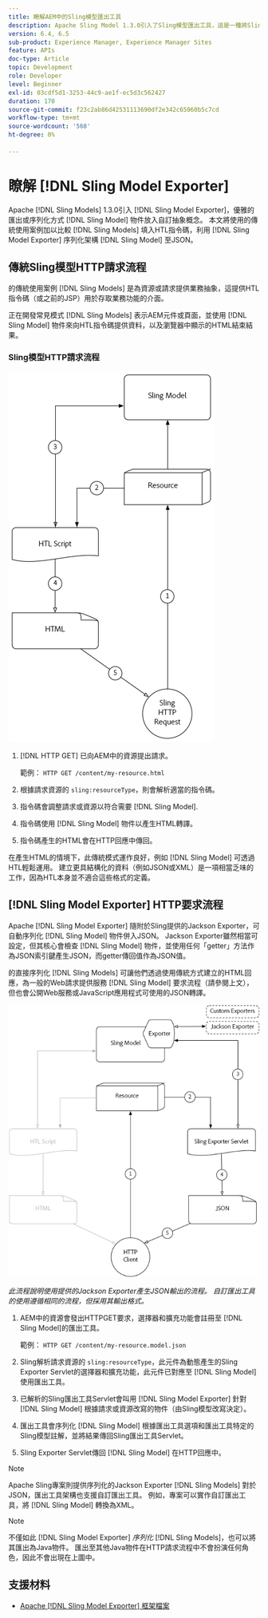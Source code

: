 ```yaml
---
title: 瞭解AEM中的Sling模型匯出工具
description: Apache Sling Model 1.3.0引入了Sling模型匯出工具，這是一種將Sling模型物件匯出或序列化為自訂抽象的簡潔方式。 本文會比較使用Sling模型填入HTL指令碼的傳統使用案例，利用Sling模型匯出工具框架將Sling模型序列化為JSON。
version: 6.4, 6.5
sub-product: Experience Manager, Experience Manager Sites
feature: APIs
doc-type: Article
topic: Development
role: Developer
level: Beginner
exl-id: 03cdf5d1-3253-44c9-ae1f-ec5d3c562427
duration: 170
source-git-commit: f23c2ab86d42531113690df2e342c65060b5c7cd
workflow-type: tm+mt
source-wordcount: '568'
ht-degree: 0%

---
```


# 瞭解 [!DNL Sling Model Exporter]

Apache [!DNL Sling Models] 1.3.0引入 [!DNL Sling Model Exporter]，優雅的匯出或序列化方式 [!DNL Sling Model] 物件放入自訂抽象概念。 本文將使用的傳統使用案例加以比較 [!DNL Sling Models] 填入HTL指令碼，利用 [!DNL Sling Model Exporter] 序列化架構 [!DNL Sling Model] 至JSON。

## 傳統Sling模型HTTP請求流程

的傳統使用案例 [!DNL Sling Models] 是為資源或請求提供業務抽象，這提供HTL指令碼（或之前的JSP）用於存取業務功能的介面。

正在開發常見模式 [!DNL Sling Models] 表示AEM元件或頁面，並使用 [!DNL Sling Model] 物件來向HTL指令碼提供資料，以及瀏覽器中顯示的HTML結束結果。

### Sling模型HTTP請求流程

![Sling模型請求流程](./assets/understand-sling-model-exporter/sling-model-request-flow.png)

1. [!DNL HTTP GET] 已向AEM中的資源提出請求。

   範例： `HTTP GET /content/my-resource.html`

1. 根據請求資源的 `sling:resourceType`，則會解析適當的指令碼。

1. 指令碼會調整請求或資源以符合需要 [!DNL Sling Model].

1. 指令碼使用 [!DNL Sling Model] 物件以產生HTML轉譯。

1. 指令碼產生的HTML會在HTTP回應中傳回。

在產生HTML的情境下，此傳統模式運作良好，例如 [!DNL Sling Model] 可透過HTL輕鬆運用。 建立更具結構化的資料（例如JSON或XML）是一項相當乏味的工作，因為HTL本身並不適合這些格式的定義。

## [!DNL Sling Model Exporter] HTTP要求流程

Apache [!DNL Sling Model Exporter] 隨附於Sling提供的Jackson Exporter，可自動序列化 [!DNL Sling Model] 物件併入JSON。 Jackson Exporter雖然相當可設定，但其核心會檢查 [!DNL Sling Model] 物件，並使用任何「getter」方法作為JSON索引鍵產生JSON，而getter傳回值作為JSON值。

的直接序列化 [!DNL Sling Models] 可讓他們透過使用傳統方式建立的HTML回應，為一般的Web請求提供服務 [!DNL Sling Model] 要求流程（請參閱上文），但也會公開Web服務或JavaScript應用程式可使用的JSON轉譯。

![Sling模型匯出程式HTTP請求流程](./assets/understand-sling-model-exporter/sling-model-exporter-request-flow.png)

*此流程說明使用提供的Jackson Exporter產生JSON輸出的流程。 自訂匯出工具的使用遵循相同的流程，但採用其輸出格式。*

1. AEM中的資源會發出HTTPGET要求，選擇器和擴充功能會註冊至 [!DNL Sling Model]的匯出工具。

   範例： `HTTP GET /content/my-resource.model.json`

1. Sling解析請求資源的 `sling:resourceType`，此元件為動態產生的Sling Exporter Servlet的選擇器和擴充功能，此元件已對應至 [!DNL Sling Model] 使用匯出工具。
1. 已解析的Sling匯出工具Servlet會叫用 [!DNL Sling Model Exporter] 針對 [!DNL Sling Model] 根據請求或資源改寫的物件（由Sling模型改寫決定）。
1. 匯出工具會序列化 [!DNL Sling Model] 根據匯出工具選項和匯出工具特定的Sling模型註解，並將結果傳回Sling匯出工具Servlet。
1. Sling Exporter Servlet傳回 [!DNL Sling Model] 在HTTP回應中。

>[!NOTE]
>
>Apache Sling專案則提供序列化的Jackson Exporter [!DNL Sling Models] 對於JSON，匯出工具架構也支援自訂匯出工具。 例如，專案可以實作自訂匯出工具，將 [!DNL Sling Model] 轉換為XML。

>[!NOTE]
>
>不僅如此 [!DNL Sling Model Exporter] *序列化* [!DNL Sling Models]，也可以將其匯出為Java物件。 匯出至其他Java物件在HTTP請求流程中不會扮演任何角色，因此不會出現在上圖中。

## 支援材料

* [Apache [!DNL Sling Model Exporter] 框架檔案](https://sling.apache.org/documentation/bundles/models.html#exporter-framework-since-130)
